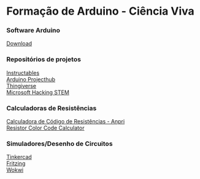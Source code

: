 # Formação de Arduino - Ciência Viva

### Software Arduino
<a href="https://www.arduino.cc/en/software">Download</a>

### Repositórios de projetos
<p><a href="https://www.instructables.com/">Instructables</a></br>
<a href="https://projecthub.arduino.cc/">Arduino Projecthub</a></br>
<a href="https://www.thingiverse.com/">Thingiverse</a></br>
<a href="https://learn.microsoft.com/en-us/training/educator-center/instructor-materials/hacking-stem">Microsoft Hacking STEM</a></p>

### Calculadoras de Resistências
<p><a href="https://drive.google.com/file/d/1LVYWyIIJiPt1darEIC3YHCYrMnjf5brD/view?usp=sharing">Calculadora de Código de Resistências - Anpri</a></br>
<a href="https://www.digikey.ca/en/resources/conversion-calculators/conversion-calculator-resistor-color-code">Resistor Color Code Calculator</a></p>

### Simuladores/Desenho de Circuitos
<p><a href="https://www.tinkercad.com/">Tinkercad</a></br>
<a href="https://fritzing.org/download/0.9.3b/windows-64bit/fritzing.0.9.3b.64.pc.zip">Fritzing</a></br>
<a href="https://wokwi.com/dashboard/projects">Wokwi</a>
</p>

